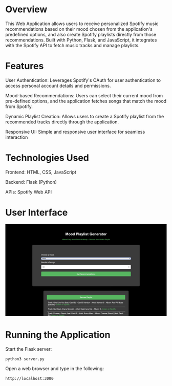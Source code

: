 # Overview

This Web Application allows users to receive personalized Spotify music recommendations based on their mood chosen from the application's predefined options, and also create Spotify playlists directly from those recommendations. Built with Python, Flask, and JavaScript, it integrates with the Spotify API to fetch music tracks and manage playlists.

# Features

User Authentication: Leverages Spotify's OAuth for user authentication to access personal account details and permissions.

Mood-based Recommendations: Users can select their current mood from pre-defined options, and the application fetches songs that match the mood from Spotify.

Dynamic Playlist Creation: Allows users to create a Spotify playlist from the recommended tracks directly through the application.

Responsive UI: Simple and responsive user interface for seamless interaction

# Technologies Used
Frontend: HTML, CSS, JavaScript

Backend: Flask (Python)

APIs: Spotify Web API

# User Interface
![Alt text](UI.png)



# Running the Application

Start the Flask server: 

```
python3 server.py

```
Open a web browser and type in the following:

```
http://localhost:3000

```




